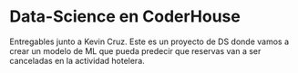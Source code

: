 # Data-Science en CoderHouse
Entregables junto a Kevin Cruz.
Este es un proyecto de DS donde vamos a crear un modelo de ML que pueda predecir que reservas van a ser canceladas en la actividad hotelera.  
